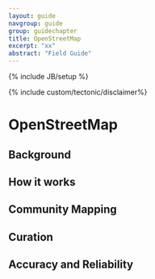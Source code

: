 ```yaml
---
layout: guide
navgroup: guide
group: guidechapter
title: OpenStreetMap
excerpt: "xx"
abstract: "Field Guide"
---
```

{% include JB/setup %}

<!-- disclaimer -->
{% include custom/tectonic/disclaimer%}


# OpenStreetMap

## Background

## How it works

## Community Mapping

## Curation

## Accuracy and Reliability



